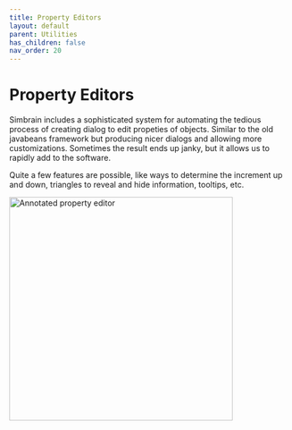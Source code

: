 ```yaml
---
title: Property Editors
layout: default
parent: Utilities
has_children: false
nav_order: 20
---
```


# Property Editors

Simbrain includes a sophisticated system for automating the tedious process of creating dialog to edit propeties of objects. Similar to the old javabeans framework but producing nicer dialogs and allowing more customizations. Sometimes the result ends up janky, but it allows us to rapidly add to the software.  

Quite a few features are possible, like ways to determine the increment up and down, triangles to reveal and hide information, tooltips, etc.

<img src="/assets/images/propertyEditor.png" alt="Annotated property editor" style="width:400px;"/>
